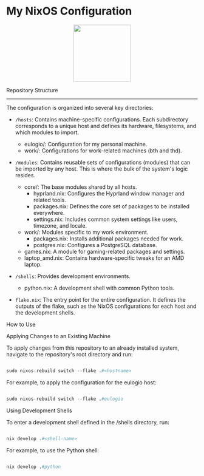 # My NixOS Configuration
<p align="center"><img src="https://i.imgur.com/X5zKxvp.png" width=150px></p
  This repository contains my personal NixOS configuration, managed using Nix [Flakes](https://nixos.wiki/wiki/Flakes). It's structured to be modular and easily adaptable
  across different machines.

  ### Repository Structure
---

  The configuration is organized into several key directories:


   - `/hosts`: Contains machine-specific configurations. Each subdirectory corresponds to a unique host and defines its hardware, filesystems, and which modules to import.
       - eulogio/: Configuration for my personal machine.
       - work/: Configurations for work-related machines (bth and thd).


   - `/modules`: Contains reusable sets of configurations (modules) that can be imported by any host. This is where the bulk of the system's logic resides.
       - core/: The base modules shared by all hosts.
           - hyprland.nix: Configures the Hyprland window manager and related tools.
           - packages.nix: Defines the core set of packages to be installed everywhere.
           - settings.nix: Includes common system settings like users, timezone, and locale.
       - work/: Modules specific to my work environment.
           - packages.nix: Installs additional packages needed for work.
           - postgres.nix: Configures a PostgreSQL database.
       - games.nix: A module for gaming-related packages and settings.
       - laptop_amd.nix: Contains hardware-specific tweaks for an AMD laptop.

   - `/shells`: Provides development environments.
       - python.nix: A development shell with common Python tools.


   - `flake.nix`: The entry point for the entire configuration. It defines the outputs of the flake, such as the NixOS configurations for each host and the development
     shells.

  How to Use

  Applying Changes to an Existing Machine

  To apply changes from this repository to an already installed system, navigate to the repository's root directory and run:

```nix

sudo nixos-rebuild switch --flake .#<hostname>

```


  For example, to apply the configuration for the eulogio host:


```nix

sudo nixos-rebuild switch --flake .#eulogio

```


  Using Development Shells

  To enter a development shell defined in the /shells directory, run:


```nix

nix develop .#<shell-name>

```


  For example, to use the Python shell:


```nix

nix develop .#python

```
